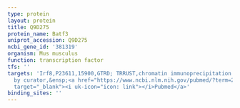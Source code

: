 ```yaml
---
type: protein
layout: protein
title: Q9D275
protein_name: Batf3
uniprot_accession: Q9D275
ncbi_gene_id: '381319'
organism: Mus musculus
function: transcription factor
tfs: ''
targets: 'Irf8,P23611,15900,GTRD; TRRUST,chromatin immunoprecipitation assay; inferred
  by curator,&ensp;<a href="https://www.ncbi.nlm.nih.gov/pubmed/?term=26054719%5Buid%5D"
  target="_blank"><i uk-icon="icon: link"></i>Pubmed</a>'
binding_sites: ''
---
```

